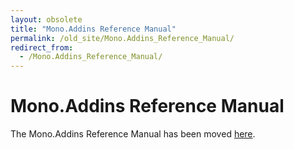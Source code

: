 ```yaml
---
layout: obsolete
title: "Mono.Addins Reference Manual"
permalink: /old_site/Mono.Addins_Reference_Manual/
redirect_from:
  - /Mono.Addins_Reference_Manual/
---
```


Mono.Addins Reference Manual
============================

The Mono.Addins Reference Manual has been moved [here](http://monoaddins.codeplex.com/wikipage?title=Reference%20Manual&referringTitle=Documentation).

